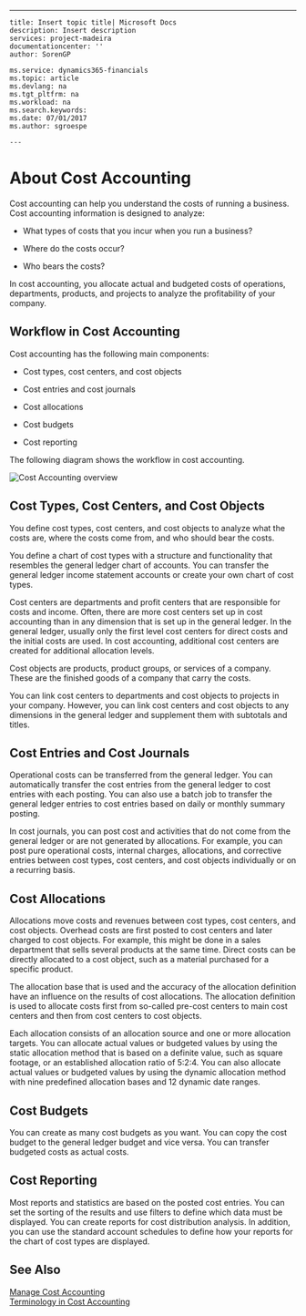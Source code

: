 ---
    title: Insert topic title| Microsoft Docs
    description: Insert description
    services: project-madeira
    documentationcenter: ''
    author: SorenGP

    ms.service: dynamics365-financials
    ms.topic: article
    ms.devlang: na
    ms.tgt_pltfrm: na
    ms.workload: na
    ms.search.keywords:
    ms.date: 07/01/2017
    ms.author: sgroespe

    ---
# About Cost Accounting
Cost accounting can help you understand the costs of running a business. Cost accounting information is designed to analyze:  
  
-   What types of costs that you incur when you run a business?  
  
-   Where do the costs occur?  
  
-   Who bears the costs?  
  
 In cost accounting, you allocate actual and budgeted costs of operations, departments, products, and projects to analyze the profitability of your company.  
  
## Workflow in Cost Accounting  
 Cost accounting has the following main components:  
  
-   Cost types, cost centers, and cost objects  
  
-   Cost entries and cost journals  
  
-   Cost allocations  
  
-   Cost budgets  
  
-   Cost reporting  
  
 The following diagram shows the workflow in cost accounting.  
  
 ![Cost Accounting overview](../media/costaccountingoverview.png "CostAccountingOverview")  
  
## Cost Types, Cost Centers, and Cost Objects  
 You define cost types, cost centers, and cost objects to analyze what the costs are, where the costs come from, and who should bear the costs.  
  
 You define a chart of cost types with a structure and functionality that resembles the general ledger chart of accounts. You can transfer the general ledger income statement accounts or create your own chart of cost types.  
  
 Cost centers are departments and profit centers that are responsible for costs and income. Often, there are more cost centers set up in cost accounting than in any dimension that is set up in the general ledger. In the general ledger, usually only the first level cost centers for direct costs and the initial costs are used. In cost accounting, additional cost centers are created for additional allocation levels.  
  
 Cost objects are products, product groups, or services of a company. These are the finished goods of a company that carry the costs.  
  
 You can link cost centers to departments and cost objects to projects in your company. However, you can link cost centers and cost objects to any dimensions in the general ledger and supplement them with subtotals and titles.  
  
## Cost Entries and Cost Journals  
 Operational costs can be transferred from the general ledger. You can automatically transfer the cost entries from the general ledger to cost entries with each posting. You can also use a batch job to transfer the general ledger entries to cost entries based on daily or monthly summary posting.  
  
 In cost journals, you can post cost and activities that do not come from the general ledger or are not generated by allocations. For example, you can post pure operational costs, internal charges, allocations, and corrective entries between cost types, cost centers, and cost objects individually or on a recurring basis.  
  
## Cost Allocations  
 Allocations move costs and revenues between cost types, cost centers, and cost objects. Overhead costs are first posted to cost centers and later charged to cost objects. For example, this might be done in a sales department that sells several products at the same time. Direct costs can be directly allocated to a cost object, such as a material purchased for a specific product.  
  
 The allocation base that is used and the accuracy of the allocation definition have an influence on the results of cost allocations. The allocation definition is used to allocate costs first from so-called pre-cost centers to main cost centers and then from cost centers to cost objects.  
  
 Each allocation consists of an allocation source and one or more allocation targets. You can allocate actual values or budgeted values by using the static allocation method that is based on a definite value, such as square footage, or an established allocation ratio of 5:2:4. You can also allocate actual values or budgeted values by using the dynamic allocation method with nine predefined allocation bases and 12 dynamic date ranges.  
  
## Cost Budgets  
 You can create as many cost budgets as you want. You can copy the cost budget to the general ledger budget and vice versa. You can transfer budgeted costs as actual costs.  
  
## Cost Reporting  
 Most reports and statistics are based on the posted cost entries. You can set the sorting of the results and use filters to define which data must be displayed. You can create reports for cost distribution analysis. In addition, you can use the standard account schedules to define how your reports for the chart of cost types are displayed.  
  
## See Also  
 [Manage Cost Accounting](../manage-cost-accounting.md)   
 [Terminology in Cost Accounting](../terminology-in-cost-accounting.md)